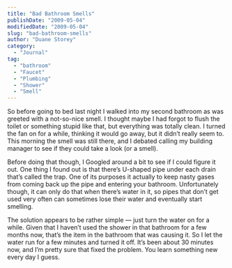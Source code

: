 ```yaml
---
title: "Bad Bathroom Smells"
publishDate: "2009-05-04"
modifiedDate: "2009-05-04"
slug: "bad-bathroom-smells"
author: "Duane Storey"
category:
  - "Journal"
tag:
  - "bathroom"
  - "Faucet"
  - "Plumbing"
  - "Shower"
  - "Smell"
---
```


So before going to bed last night I walked into my second bathroom as was greeted with a not-so-nice smell. I thought maybe I had forgot to flush the toilet or something stupid like that, but everything was totally clean. I turned the fan on for a while, thinking it would go away, but it didn’t really seem to. This morning the smell was still there, and I debated calling my building manager to see if they could take a look (or a smell).

Before doing that though, I Googled around a bit to see if I could figure it out. One thing I found out is that there’s U-shaped pipe under each drain that’s called the trap. One of its purposes it actually to keep nasty gases from coming back up the pipe and entering your bathroom. Unfortunately though, it can only do that when there’s water in it, so pipes that don’t get used very often can sometimes lose their water and eventually start smelling.

The solution appears to be rather simple — just turn the water on for a while. Given that I haven’t used the shower in that bathroom for a few months now, that’s the item in the bathroom that was causing it. So I let the water run for a few minutes and turned it off. It’s been about 30 minutes now, and I’m pretty sure that fixed the problem. You learn something new every day I guess.
